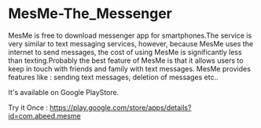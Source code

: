 # MesMe-The_Messenger
MesMe is free to download messenger app for smartphones.The service is very similar to text messaging services, however, because MesMe uses the internet to send messages, the cost of using
MesMe is significantly less than texting.Probably the best feature of MesMe is that it allows users to keep in touch with friends and family with text messages.
MesMe provides features like : sending text messages, deletion of messages etc..

It's available on Google PlayStore.

Try it Once : https://play.google.com/store/apps/details?id=com.abeed.mesme
